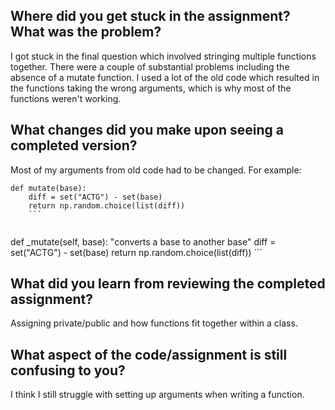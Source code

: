 ## **Where did you get stuck in the assignment? What was the problem?**

I got stuck in the final question which involved stringing multiple functions together. There were a couple of substantial problems including the absence of a mutate function. I used a lot of the old code which resulted in the functions taking the wrong arguments, which is why most of the functions weren't working. 

## **What changes did you make upon seeing a completed version?**

Most of my arguments from old code had to be changed. For example: 

```
def mutate(base):
    diff = set("ACTG") - set(base)
    return np.random.choice(list(diff))
    ```


```
 def _mutate(self, base):
        "converts a base to another base"
        diff = set("ACTG") - set(base)
        return np.random.choice(list(diff))
        ```
        
## **What did you learn from reviewing the completed assignment?**

Assigning private/public and how functions fit together within a class. 

## **What aspect of the code/assignment is still confusing to you?**

I think I still struggle with setting up arguments when writing a function. 
